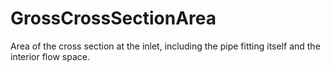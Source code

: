GrossCrossSectionArea
=====================

Area of the cross section at the inlet, including the pipe fitting itself and the interior flow space.
